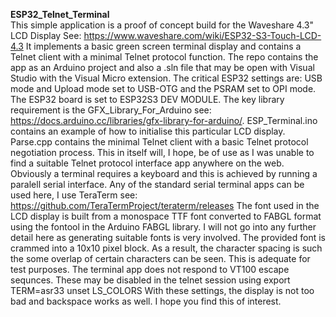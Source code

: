 **ESP32_Telnet_Terminal**<br>
This simple application is a proof of concept build for the Waveshare 4.3" LCD Display
See: https://www.waveshare.com/wiki/ESP32-S3-Touch-LCD-4.3
It implements a basic green screen terminal display and contains a Telnet client with a minimal Telnet protocol function.
The repo contains the app as an Arduino project and also a .sln file that may be open with Visual Studio with the Visual Micro extension.
The critical ESP32 settings are: USB mode and Upload mode set to USB-OTG and the PSRAM set to OPI mode.
The ESP32 board is set to ESP32S3 DEV MODULE.
The key library requirement is the GFX_Library_For_Arduino see: https://docs.arduino.cc/libraries/gfx-library-for-arduino/.
ESP_Terminal.ino contains an example of how to initialise this particular LCD display.
Parse.cpp contains the minimal Telnet client with a basic Telnet protocol negotiation process.
This in itself will, I hope, be of use as I was unable to find a suitable Telnet protocol interface app anywhere on the web.
Obviously a terminal requires a keyboard and this is achieved by running a paralell serial interface.
Any of the standard serial terminal apps can be used here, I use TeraTerm see: https://github.com/TeraTermProject/teraterm/releases
The font used in the LCD display is built from a monospace TTF font converted to FABGL format using the fontool in the Arduino FABGL library.
I will not go into any further detail here as generating suitable fonts is very involved.
The provided font is crammed into a 10x10 pixel block. As a result, the character spacing is such the some overlap of certain characters can be seen.
This is adequate for test purposes.
The terminal app does not respond to VT100 escape sequnces. These may be disabled in the telnet session using
export TERM=asr33
unset LS_COLORS
With these settings, the display is not too bad and backspace works as well.
I hope you find this of interest.
